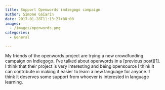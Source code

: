 ```yaml
---
title: Support Openwords indiegogo campaign
author: Simone Gaiarin
date: 2017-01-28T11:13:27+00:00
images:
  - /images/openwords.png
categories:
  - General

---
```

My friends of the openwords project are trying a new crowdfunding campaign on Indiegogo. I&#8217;ve talked about openwords in a [previous post][1]. I think that their project is very interesting and being opensource I think it can contribute in making it easier to learn a new language for anyone. I think it deserves some support from whoever is interested in language learning.

